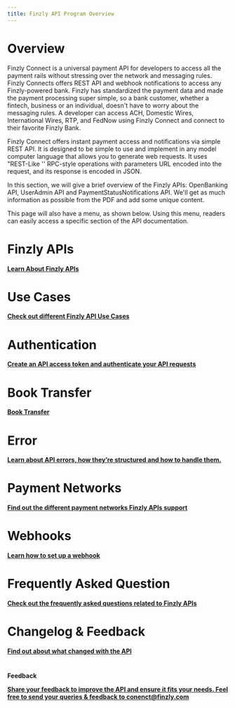 ```yaml
---
title: Finzly API Program Overview
---
```


# Overview
Finzly Connect is a universal payment API for developers to access all the payment rails without stressing over the network and messaging rules. Finzly Connects offers REST API and webhook notifications to access any Finzly-powered bank. Finzly has standardized the payment data and made the payment processing super simple, so a bank customer, whether a fintech, business or an individual, doesn't have to worry about the messaging rules. A developer can access ACH, Domestic Wires, International Wires, RTP, and FedNow using Finzly Connect and connect to their favorite Finzly Bank.

Finzly Connect offers instant payment access and notifications via simple REST API. It is designed to be simple to use and implement in any model computer language that allows you to generate web requests. It uses "REST-Like '' RPC-style operations with parameters URL encoded into the request, and its response is encoded in JSON. 

In this section, we will give a brief overview of the Finzly APIs: OpenBanking API, UserAdmin API and PaymentStatusNotifications API. We'll get as much information as possible from the PDF and add some unique content. 

This page will also have a menu, as shown below. Using this menu, readers can easily access a specific section of the API documentation.


<div class="main-sub">

<div class="sub">

# <span>Finzly APIs</span>

<div class="box">

__[Learn About Finzly APIs](index.md)__
</div>
</div>



<div class="sub">

# <span>Use Cases</span>
<div class="box">

__[Check out different Finzly API Use Cases](usecase.md)__
</div>

</div>
</div>


<div class="main-sub">
<div class="sub">

# <span>Authentication</span>
<div class="box">

__[Create an API access token and authenticate your API requests](authentication.md)__
</div>
</div>

<div class="sub">

# <span>Book Transfer</span> 
<div class="box">

__[Book Transfer](booktransfer.md)__
</div>
</div>
</div>

<div class="main-sub">
<div class="sub">

# <span>Error</span>
<div class="box">

__[Learn about API errors, how they’re structured and how to handle them. ](errors.md)__
</div>
</div>

<div class="sub">

# <span>Payment Networks</span>
<div class="box">

__[Find out the different payment networks Finzly APIs support ](overviewsection.md)__
</div>
</div>
</div>


<div class="main-sub">
<div class="sub">

# <span>Webhooks</span>
<div class="box">

__[Learn how to set up a webhook](webhooks.md)__
</div>
</div>

<div class="sub"> 

# <span>Frequently Asked  Question</span>
<div class="box">

__[Check out the frequently asked questions related to Finzly APIs](faq.md)__
</div>
</div>
</div>

<div class="main-sub">
<div class="sub">

# <span>Changelog & Feedback</span>
<div class="box">

__[Find out about what changed with the API](changelog-feedback.md)__
</div>
</div>


<div class="sub">

# <span></span>
<div class="box">

__Feedback__

__[Share your feedback to improve the API and ensure it fits your needs. Feel free to send your queries & feedback to conenct@finzly.com](changelog-feedback.md)__

</div>
</div>
</div>
